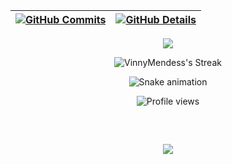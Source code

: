 




  
 | [![GitHub Commits](http://github-profile-summary-cards.vercel.app/api/cards/profile-details?username=VinnyMendess&theme=2077)](http://github-profile-summary-cards.vercel.app/api/cards/repos-per-language?username=VinnyMendess&theme=2077) | [![GitHub Details](http://github-profile-summary-cards.vercel.app/api/cards/stats?username=VinnyMendess&theme=2077)](https://github.com/vn7n24fzkq/github-profile-summary-cards) |  
 | ----------- | ----------- |


 
  <div align="center" >
<a href="https://skillicons.dev"   >
  <img src="https://skillicons.dev/icons?i=git,vscode,aws,javascript,java,mysql,css,html,react,nodejs,figma,ps,github,vercel,vite,bootstrap,discord,linkedin,instagram,discord" />
</a>

  <br />

![VinnyMendess's Streak](https://streak-stats.demolab.com?user=VinnyMendess&theme=radical&hide_border=true)

![Snake animation](https://github.com/VinnyMendess/VinnyMendess/blob/output/github-contribution-grid-snake.svg)


![Profile views](https://komarev.com/ghpvc/?username=VinnyMendess&color=blueviolet&style=flat-square)

<br />

  </div>

 
##
   <div align="center" >
     <img src="https://github-profile-trophy.vercel.app/?username=VinnyMendess&theme=dracula"/>
  </div>
  
 






 
  
  

  



